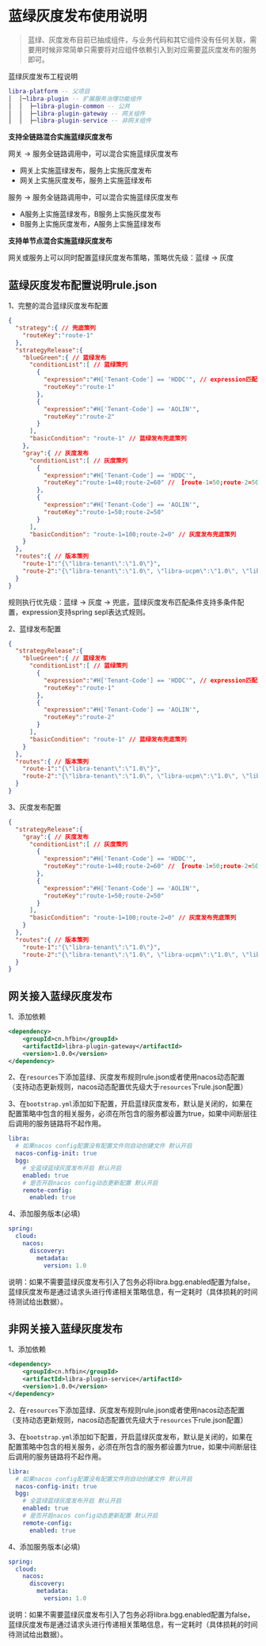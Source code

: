 # 蓝绿灰度发布使用说明
> 蓝绿、灰度发布目前已抽成组件，与业务代码和其它组件没有任何关联，需要用时候非常简单只需要将对应组件依赖引入到对应需要蓝灰度发布的服务即可。

蓝绿灰度发布工程说明
```lua
libra-platform -- 父项目
│  │─libra-plugin -- 扩展服务治理功能组件
│  │  ├─libra-plugin-common -- 公共
│  │  ├─libra-plugin-gateway -- 网关组件
│  │  ├─libra-plugin-service -- 非网关组件
```

**支持全链路混合实施蓝绿灰度发布**

网关 -> 服务全链路调用中，可以混合实施蓝绿灰度发布

- 网关上实施蓝绿发布，服务上实施灰度发布
- 网关上实施灰度发布，服务上实施蓝绿发布

服务 -> 服务全链路调用中，可以混合实施蓝绿灰度发布

- A服务上实施蓝绿发布，B服务上实施灰度发布
- B服务上实施灰度发布，A服务上实施蓝绿发布

**支持单节点混合实施蓝绿灰度发布**

网关或服务上可以同时配置蓝绿灰度发布策略，策略优先级：蓝绿 -> 灰度

## 蓝绿灰度发布配置说明rule.json
1、完整的混合蓝绿灰度发布配置
```json
{
  "strategy":{ // 兜底策列
    "routeKey":"route-1"
  },
  "strategyRelease":{
    "blueGreen":{ // 蓝绿发布
      "conditionList":[ // 蓝绿策列
        {
          "expression":"#H['Tenant-Code'] == 'HDDC'", // expression匹配值是在请求头中获取，可根据请求头的属性进行匹对(使用spring spel)
          "routeKey":"route-1"
        },
        {
          "expression":"#H['Tenant-Code'] == 'AOLIN'",
          "routeKey":"route-2"
        }
      ],
      "basicCondition": "route-1" // 蓝绿发布兜底策列
    },
    "gray":{ // 灰度发布
      "conditionList":[ // 灰度策列
        {
          "expression":"#H['Tenant-Code'] == 'HDDC'",
          "routeKey":"route-1=40;route-2=60" // 【route-1=50;route-2=50】含义说明：route-1对应策列，40流量权重；route-1对应策列，60流量权重 （权重加起来100）
        },
        {
          "expression":"#H['Tenant-Code'] == 'AOLIN'",
          "routeKey":"route-1=50;route-2=50"
        }
      ],
      "basicCondition": "route-1=100;route-2=0" // 灰度发布兜底策列
    }
  },
  "routes":{ // 版本策列
    "route-1":"{\"libra-tenant\":\"1.0\"}",
    "route-2":"{\"libra-tenant\":\"1.0\", \"libra-ucpm\":\"1.0\", \"libra-base\":\"1.0\"}"
  }
}
```
规则执行优先级：蓝绿 -> 灰度 -> 兜底，蓝绿灰度发布匹配条件支持多条件配置，expression支持spring sepl表达式规则。

2、蓝绿发布配置
```json
{
  "strategyRelease":{
    "blueGreen":{ // 蓝绿发布
      "conditionList":[ // 蓝绿策列
        {
          "expression":"#H['Tenant-Code'] == 'HDDC'", // expression匹配值是在请求头中获取，可根据请求头的属性进行匹对(使用spring spel)
          "routeKey":"route-1"
        },
        {
          "expression":"#H['Tenant-Code'] == 'AOLIN'",
          "routeKey":"route-2"
        }
      ],
      "basicCondition": "route-1" // 蓝绿发布兜底策列
    }
  },
  "routes":{ // 版本策列
    "route-1":"{\"libra-tenant\":\"1.0\"}",
    "route-2":"{\"libra-tenant\":\"1.0\", \"libra-ucpm\":\"1.0\", \"libra-base\":\"1.0\"}"
  }
}
```
3、灰度发布配置
```json
{
  "strategyRelease":{
    "gray":{ // 灰度发布
      "conditionList":[ // 灰度策列
        {
          "expression":"#H['Tenant-Code'] == 'HDDC'",
          "routeKey":"route-1=40;route-2=60" // 【route-1=50;route-2=50】含义说明：route-1对应策列，40流量权重；route-1对应策列，60流量权重 （权重加起来100）
        },
        {
          "expression":"#H['Tenant-Code'] == 'AOLIN'",
          "routeKey":"route-1=50;route-2=50"
        }
      ],
      "basicCondition": "route-1=100;route-2=0" // 灰度发布兜底策列
    }
  },
  "routes":{ // 版本策列
    "route-1":"{\"libra-tenant\":\"1.0\"}",
    "route-2":"{\"libra-tenant\":\"1.0\", \"libra-ucpm\":\"1.0\", \"libra-base\":\"1.0\"}"
  }
}
```


## 网关接入蓝绿灰度发布
1、添加依赖
```xml
<dependency>
    <groupId>cn.hfbin</groupId>
    <artifactId>libra-plugin-gateway</artifactId>
    <version>1.0.0</version>
</dependency>
```
2、在`resources`下添加蓝绿、灰度发布规则rule.json或者使用nacos动态配置（支持动态更新规则，nacos动态配置优先级大于`resources`下rule.json配置）

3、在`bootstrap.yml`添加如下配置，开启蓝绿灰度发布，默认是关闭的，如果在配置策略中包含的相关服务，必须在所包含的服务都设置为true，如果中间断层往后调用的服务链路将不起作用。
```yml
libra:
  # 如果nacos config配置没有配置文件则自动创建文件 默认开启
  nacos-config-init: true
  bgg:
    # 全蓝绿蓝绿灰度发布开启 默认开启
    enabled: true
    # 是否开启nacos config动态更新配置 默认开启
    remote-config:
      enabled: true
```
4、添加服务版本(必填)
```yml
spring:
  cloud:
    nacos:
      discovery:
        metadata:
          version: 1.0
```

说明：如果不需要蓝绿灰度发布引入了包务必将libra.bgg.enabled配置为false，蓝绿灰度发布是通过请求头进行传递相关策略信息，有一定耗时（具体损耗的时间待测试给出数据）。

## 非网关接入蓝绿灰度发布

1、添加依赖
```xml
<dependency>
    <groupId>cn.hfbin</groupId>
    <artifactId>libra-plugin-service</artifactId>
    <version>1.0.0</version>
</dependency>
```
2、在`resources`下添加蓝绿、灰度发布规则rule.json或者使用nacos动态配置（支持动态更新规则，nacos动态配置优先级大于`resources`下rule.json配置）

3、在`bootstrap.yml`添加如下配置，开启蓝绿灰度发布，默认是关闭的，如果在配置策略中包含的相关服务，必须在所包含的服务都设置为true，如果中间断层往后调用的服务链路将不起作用。
```yml
libra:
  # 如果nacos config配置没有配置文件则自动创建文件 默认开启
  nacos-config-init: true
  bgg:
    # 全蓝绿蓝绿灰度发布开启 默认开启
    enabled: true
    # 是否开启nacos config动态更新配置 默认开启
    remote-config:
      enabled: true
```
4、添加服务版本(必填)
```yml
spring:
  cloud:
    nacos:
      discovery:
        metadata:
          version: 1.0
```
说明：如果不需要蓝绿灰度发布引入了包务必将libra.bgg.enabled配置为false，蓝绿灰度发布是通过请求头进行传递相关策略信息，有一定耗时（具体损耗的时间待测试给出数据）。

